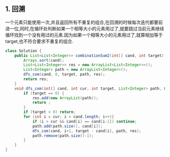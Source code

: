 ## 1. 回溯

一个元素只能使用一次,并且返回所有不重复的组合,在回溯的时候每次迭代都要前进一位,同时,在循环处判断如果一个相等大小的元素用过了,就要跳过当前元素继续循环找到一个没有用过的元素.因为如果一个相等大小的元素用过了,就算相加等于target,也不符合要求不重复的组合.

```java
class Solution {
    public List<List<Integer>> combinationSum2(int[] cand, int target) {
        Arrays.sort(cand);
        List<List<Integer>> res = new ArrayList<List<Integer>>();
        List<Integer> path = new ArrayList<Integer>();
        dfs_com(cand, 0, target, path, res);
        return res;
    }
    void dfs_com(int[] cand, int cur, int target, List<Integer> path, List<List<Integer>> res) {
        if (target == 0) {
            res.add(new ArrayList(path));
            return ;
        }
        if (target < 0) return;
        for (int i = cur; i < cand.length; i++){
            if (i > cur && cand[i] == cand[i-1]) continue;
            path.add(path.size(), cand[i]);
            dfs_com(cand, i+1, target - cand[i], path, res);
            path.remove(path.size()-1);
        }
    }
}
```
